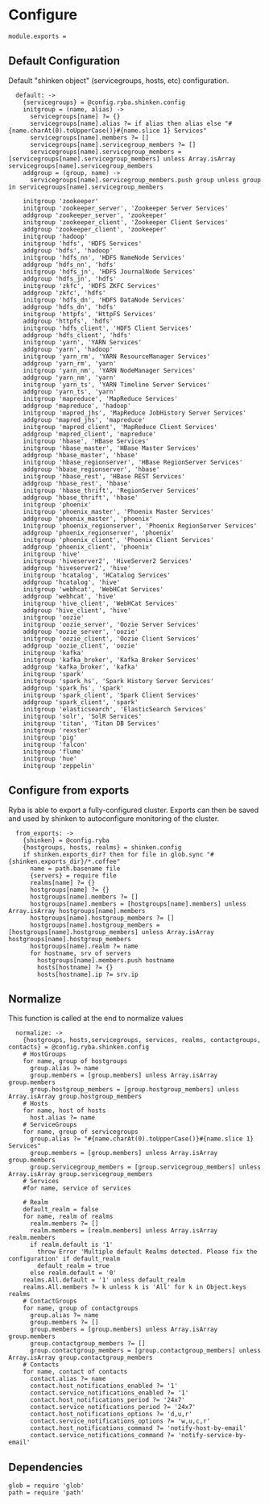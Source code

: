 
# Configure

    module.exports =

## Default Configuration

Default "shinken object" (servicegroups, hosts, etc) configuration.

      default: ->
        {servicegroups} = @config.ryba.shinken.config
        initgroup = (name, alias) ->
          servicegroups[name] ?= {}
          servicegroups[name].alias ?= if alias then alias else "#{name.charAt(0).toUpperCase()}#{name.slice 1} Services"
          servicegroups[name].members ?= []
          servicegroups[name].servicegroup_members ?= []
          servicegroups[name].servicegroup_members = [servicegroups[name].servicegroup_members] unless Array.isArray servicegroups[name].servicegroup_members
        addgroup = (group, name) ->
          servicegroups[name].servicegroup_members.push group unless group in servicegroups[name].servicegroup_members

        initgroup 'zookeeper'
        initgroup 'zookeeper_server', 'Zookeeper Server Services'
        addgroup 'zookeeper_server', 'zookeeper'
        initgroup 'zookeeper_client', 'Zookeeper Client Services'
        addgroup 'zookeeper_client', 'zookeeper'
        initgroup 'hadoop'
        initgroup 'hdfs', 'HDFS Services'
        addgroup 'hdfs', 'hadoop'
        initgroup 'hdfs_nn', 'HDFS NameNode Services'
        addgroup 'hdfs_nn', 'hdfs'
        initgroup 'hdfs_jn', 'HDFS JournalNode Services'
        addgroup 'hdfs_jn', 'hdfs'
        initgroup 'zkfc', 'HDFS ZKFC Services'
        addgroup 'zkfc', 'hdfs'
        initgroup 'hdfs_dn', 'HDFS DataNode Services'
        addgroup 'hdfs_dn', 'hdfs'
        initgroup 'httpfs', 'HttpFS Services'
        addgroup 'httpfs', 'hdfs'
        initgroup 'hdfs_client', 'HDFS Client Services'
        addgroup 'hdfs_client', 'hdfs'
        initgroup 'yarn', 'YARN Services'
        addgroup 'yarn', 'hadoop'
        initgroup 'yarn_rm', 'YARN ResourceManager Services'
        addgroup 'yarn_rm', 'yarn'
        initgroup 'yarn_nm', 'YARN NodeManager Services'
        addgroup 'yarn_nm', 'yarn'
        initgroup 'yarn_ts', 'YARN Timeline Server Services'
        addgroup 'yarn_ts', 'yarn'
        initgroup 'mapreduce', 'MapReduce Services'
        addgroup 'mapreduce', 'hadoop'
        initgroup 'mapred_jhs', 'MapReduce JobHistory Server Services'
        addgroup 'mapred_jhs', 'mapreduce'
        initgroup 'mapred_client', 'MapReduce Client Services'
        addgroup 'mapred_client', 'mapreduce'
        initgroup 'hbase', 'HBase Services'
        initgroup 'hbase_master', 'HBase Master Services'
        addgroup 'hbase_master', 'hbase'
        initgroup 'hbase_regionserver', 'HBase RegionServer Services'
        addgroup 'hbase_regionserver', 'hbase'
        initgroup 'hbase_rest', 'HBase REST Services'
        addgroup 'hbase_rest', 'hbase'
        initgroup 'hbase_thrift', 'RegionServer Services'
        addgroup 'hbase_thrift', 'hbase'
        initgroup 'phoenix'
        initgroup 'phoenix_master', 'Phoenix Master Services'
        addgroup 'phoenix_master', 'phoenix'
        initgroup 'phoenix_regionserver', 'Phoenix RegionServer Services'
        addgroup 'phoenix_regionserver', 'phoenix'
        initgroup 'phoenix_client', 'Phoenix Client Services'
        addgroup 'phoenix_client', 'phoenix'
        initgroup 'hive'
        initgroup 'hiveserver2', 'HiveServer2 Services'
        addgroup 'hiveserver2', 'hive'
        initgroup 'hcatalog', 'HCatalog Services'
        addgroup 'hcatalog', 'hive'
        initgroup 'webhcat', 'WebHCat Services'
        addgroup 'webhcat', 'hive'
        initgroup 'hive_client', 'WebHCat Services'
        addgroup 'hive_client', 'hive'
        initgroup 'oozie'
        initgroup 'oozie_server', 'Oozie Server Services'
        addgroup 'oozie_server', 'oozie'
        initgroup 'oozie_client', 'Oozie Client Services'
        addgroup 'oozie_client', 'oozie'
        initgroup 'kafka'
        initgroup 'kafka_broker', 'Kafka Broker Services'
        addgroup 'kafka_broker', 'kafka'
        initgroup 'spark'
        initgroup 'spark_hs', 'Spark History Server Services'
        addgroup 'spark_hs', 'spark'
        initgroup 'spark_client', 'Spark Client Services'
        addgroup 'spark_client', 'spark'
        initgroup 'elasticsearch', 'ElasticSearch Services'
        initgroup 'solr', 'SolR Services'
        initgroup 'titan', 'Titan DB Services'
        initgroup 'rexster'
        initgroup 'pig'
        initgroup 'falcon'
        initgroup 'flume'
        initgroup 'hue'
        initgroup 'zeppelin'

## Configure from exports

Ryba is able to export a fully-configured cluster. Exports can then be saved and used
by shinken to autoconfigure monitoring of the cluster.

      from_exports: ->
        {shinken} = @config.ryba
        {hostgroups, hosts, realms} = shinken.config
        if shinken.exports_dir? then for file in glob.sync "#{shinken.exports_dir}/*.coffee"
          name = path.basename file
          {servers} = require file
          realms[name] ?= {}
          hostgroups[name] ?= {}
          hostgroups[name].members ?= []
          hostgroups[name].members = [hostgroups[name].members] unless Array.isArray hostgroups[name].members
          hostgroups[name].hostgroup_members ?= []
          hostgroups[name].hostgroup_members = [hostgroups[name].hostgroup_members] unless Array.isArray hostgroups[name].hostgroup_members
          hostgroups[name].realm ?= name
          for hostname, srv of servers
            hostgroups[name].members.push hostname
            hosts[hostname] ?= {}
            hosts[hostname].ip ?= srv.ip

## Normalize

This function is called at the end to normalize values

      normalize: ->
        {hostgroups, hosts,servicegroups, services, realms, contactgroups, contacts} = @config.ryba.shinken.config
        # HostGroups
        for name, group of hostgroups
          group.alias ?= name
          group.members = [group.members] unless Array.isArray group.members
          group.hostgroup_members = [group.hostgroup_members] unless Array.isArray group.hostgroup_members
        # Hosts
        for name, host of hosts
          host.alias ?= name
        # ServiceGroups
        for name, group of servicegroups
          group.alias ?= "#{name.charAt(0).toUpperCase()}#{name.slice 1} Services"
          group.members = [group.members] unless Array.isArray group.members
          group.servicegroup_members = [group.servicegroup_members] unless Array.isArray group.servicegroup_members
        # Services
        #for name, service of services
        
        # Realm
        default_realm = false
        for name, realm of realms
          realm.members ?= []
          realm.members = [realm.members] unless Array.isArray realm.members
          if realm.default is '1'
            throw Error 'Multiple default Realms detected. Please fix the configuration' if default_realm
            default_realm = true
          else realm.default = '0'
        realms.All.default = '1' unless default_realm
        realms.All.members ?= k unless k is 'All' for k in Object.keys realms
        # ContactGroups
        for name, group of contactgroups
          group.alias ?= name
          group.members ?= []
          group.members = [group.members] unless Array.isArray group.members
          group.contactgroup_members ?= []
          group.contactgroup_members = [group.contactgroup_members] unless Array.isArray group.contactgroup_members
        # Contacts
        for name, contact of contacts
          contact.alias ?= name
          contact.host_notifications_enabled ?= '1'
          contact.service_notifications_enabled ?= '1'
          contact.host_notifications_period ?= '24x7'
          contact.service_notifications_period ?= '24x7'
          contact.host_notifications_options ?= 'd,u,r'
          contact.service_notifications_options ?= 'w,u,c,r'
          contact.host_notifications_command ?= 'notify-host-by-email'
          contact.service_notifications_command ?= 'notify-service-by-email'

## Dependencies

    glob = require 'glob'
    path = require 'path'

